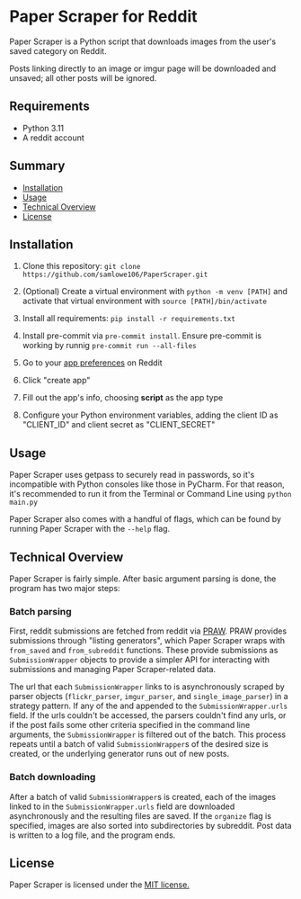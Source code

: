 # Paper Scraper for Reddit

Paper Scraper is a Python script that downloads images from the user's saved category on Reddit.

Posts linking directly to an image or imgur page will be downloaded and unsaved; all other posts will be ignored.

## Requirements

- Python 3.11
- A reddit account

## Summary

- [Installation](#installation)
- [Usage](#usage)
- [Technical Overview](#technical-overview)
- [License](#license)

## Installation

1. Clone this repository: `git clone https://github.com/samlowe106/PaperScraper.git`

2. (Optional) Create a virtual environment with `python -m venv [PATH]` and activate that virtual environment with `source [PATH]/bin/activate`

3. Install all requirements: `pip install -r requirements.txt`

4. Install pre-commit via `pre-commit install`. Ensure pre-commit is working by runnig `pre-commit run --all-files`

5. Go to your [app preferences](https://www.reddit.com/prefs/apps/) on Reddit

6. Click "create app"

7. Fill out the app's info, choosing **script** as the app type

8. Configure your Python environment variables, adding the client ID as "CLIENT_ID" and client secret as "CLIENT_SECRET"

## Usage

Paper Scraper uses getpass to securely read in passwords, so it's incompatible with Python consoles like those in PyCharm. For that reason, it's recommended to run it from the Terminal or Command Line using `python main.py`

Paper Scraper also comes with a handful of flags, which can be found by running Paper Scraper with the `--help` flag.

## Technical Overview

Paper Scraper is fairly simple. After basic argument parsing is done, the program has two major steps:

### Batch parsing

First, reddit submissions are fetched from reddit via [PRAW](https://praw.readthedocs.io/en/stable/index.html). PRAW provides submissions through "listing generators", which Paper Scraper wraps with `from_saved` and `from_subreddit` functions. These provide submissions as `SubmissionWrapper` objects to provide a simpler API for interacting with submissions and managing Paper Scraper-related data.

The url that each `SubmissionWrapper` links to is asynchronously scraped by parser objects (`flickr_parser`, `imgur_parser`, and `single_image_parser`) in a strategy pattern. If any of the and appended to the `SubmissionWrapper.urls` field. If the urls couldn't be accessed, the parsers couldn't find any urls, or if the post fails some other criteria specified in the command line arguments, the `SubmissionWrapper` is filtered out of the batch. This process repeats until a batch of valid `SubmissionWrapper`s of the desired size is created, or the underlying generator runs out of new posts.

### Batch downloading

After a batch of valid `SubmissionWrapper`s is created, each of the images linked to in the `SubmissionWrapper.urls` field are downloaded asynchronously and the resulting files are saved. If the `organize` flag is specified, images are also sorted into subdirectories by subreddit. Post data is written to a log file, and the program ends.

## License

Paper Scraper is licensed under the [MIT license.](https://github.com/samlowe106/PaperScraper/blob/master/LICENSE)
